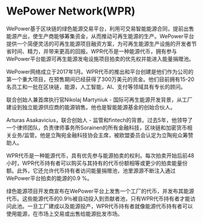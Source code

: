 # WePower Network(WPR)

WePower基于区块链的绿色能源交易平台，利用可交易智能能源合同，提前出售能源产出，使生产商能够筹集资金，从而推动可再生能源的生产。WePower平台提供一个简便灵活的可再生能源项目融资方案，为可再生能源生产设施的开发者节省时间、精力，并带来更高的回报。WPR代币是一种能源代币，拥有参与WePower平台能源可再生能源发电设施项目拍卖的优先权并能进入能量捐赠池。

WePower网络成立于2017年1月。WPR代币的推出和平台创建是他们作为公司的第一个重大项目，在预售期间已经获得了300万美元的资金。他们目前拥有15-20名员工和一批在区块链，能源，人工智能，AI、支付等领域具有专长的顾问。

联合创始人兼首席执行官Nikolaj Martyniuk - 国际可再生能源开发背景，从工厂建设到独立能源供应商的能源销售。他也是智能能源基金的创始合伙人。

Arturas Asakavicius，联合创始人 - 监管和fintech的背景。过去5年，他领导了一个律师团队，负责律师事务所Sorainen的所有金融科技，区块链和加密货币相关业务/监管。他是立陶宛金融科技协会主席，被欧盟委员会认定为立陶宛众筹赞助人。

WPR代币是一种能源代币，具有优先参与能源拍卖的权利。每次拍卖开始后前48小时，WPR代币持有者可以购买与其持有的代币份额相等或更少的拍卖能量份额。此外，它还允许代币持有者访问能量捐赠池，池里源源不断注入通过WePower平台拍卖的能源的0.9 %。

绿色能源项目开发商宣布在WePower平台上发售一个工厂的代币，并发布其能源代币。这些能源代币的0.9％被自动投入到贡献者池，只有WPR代币持有者才能访问此池。一旦工厂建成以及能源投产，WPR代币持有者就像能源代币持有者可以使用能源，在市场上交易或出售给能源批发市场。
